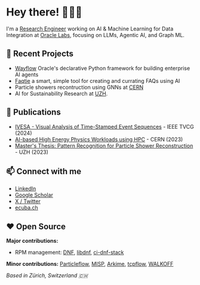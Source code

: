 # Hey there! 👨🏽‍💻

I'm a [Research Engineer](https://labs.oracle.com/pls/apex/f?p=94065:11:105813832896384:10495) working on AI & Machine Learning for Data Integration at [Oracle Labs](https://labs.oracle.com/), focusing on LLMs, Agentic AI, and Graph ML.

## 🚀 Recent Projects
- [Wayflow](https://github.com/oracle/wayflow) Oracle's declarative Python framework for building enterprise AI agents
- [Faqtie](https://faqtie.com/) a smart, simple tool for creating and currating FAQs using AI
- Particle showers recontruction using GNNs at [CERN](https://home.cern/)
- AI for Sustainability Research at [UZH](https://www.ifi.uzh.ch/en.html).

## 📄 Publications
- [IVESA - Visual Analysis of Time-Stamped Event Sequences](https://ieeexplore.ieee.org/document/10494234/) - IEEE TVCG (2024)
- [AI-based High Energy Physics Workloads using HPC](https://arxiv.org/abs/2303.15053) - CERN (2023)
- [Master's Thesis: Pattern Recognition for Particle Shower Reconstruction](https://capuana.ifi.uzh.ch/publications/PDFs/23612_Cuba_AIML_HGCAL_Reco_Thesis.pdf) - UZH (2023)

## 📫 Connect with me
- [LinkedIn](https://www.linkedin.com/in/eduard-cuba/)
- [Google Scholar](https://scholar.google.com/citations?user=SxRRQQIAAAAJ&hl=en)
- [X / Twitter](https://x.com/cubaedo)
- [ecuba.ch](https://ecuba.ch)

## ❤️ Open Source
**Major contributions:**
- RPM management: [DNF](https://github.com/rpm-software-management/dnf), [libdnf](https://github.com/rpm-software-management/libdnf), [ci-dnf-stack](https://github.com/rpm-software-management/ci-dnf-stack)

**Minor contributions:** [Particleflow](https://github.com/jpata/particleflow), [MISP](https://github.com/MISP/MISP), [Arkime](https://github.com/arkime/arkime), [tcpflow](https://github.com/simsong/tcpflow), [WALKOFF](https://github.com/nsacyber/WALKOFF)


*Based in Zürich, Switzerland 🇨🇭*
